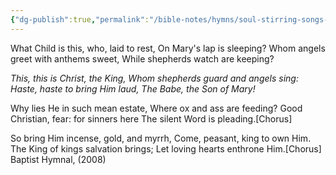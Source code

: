 ```yaml
---
{"dg-publish":true,"permalink":"/bible-notes/hymns/soul-stirring-songs-and-hymns/what-child-is-this/","title":"What Child is This?"}
---
```



What Child is this, who, laid to rest,
On Mary's lap is sleeping?
Whom angels greet with anthems sweet,
While shepherds watch are keeping?

*This, this is Christ, the King,
Whom shepherds guard and angels sing:
Haste, haste to bring Him laud,
The Babe, the Son of Mary!*

Why lies He in such mean estate,
Where ox and ass are feeding?
Good Christian, fear: for sinners here
The silent Word is pleading.[Chorus]

So bring Him incense, gold, and myrrh,
Come, peasant, king to own Him.
The King of kings salvation brings;
Let loving hearts enthrone Him.[Chorus]
Baptist Hymnal, (2008)
